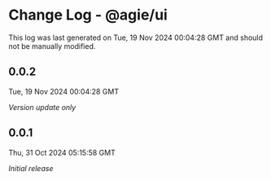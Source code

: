 # Change Log - @agie/ui

This log was last generated on Tue, 19 Nov 2024 00:04:28 GMT and should not be manually modified.

## 0.0.2
Tue, 19 Nov 2024 00:04:28 GMT

_Version update only_

## 0.0.1
Thu, 31 Oct 2024 05:15:58 GMT

_Initial release_

